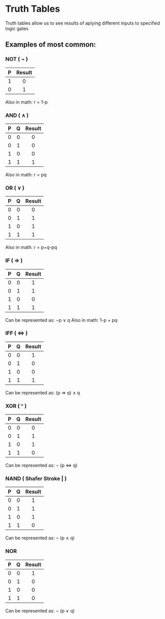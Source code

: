 # Truth Tables
Truth tables allow us to see results of aplying different inputs to specified logic gates

## Examples of most common:

### NOT ( $\lnot$ )
| P | Result |
| :-: | :-: |
|1|0|
|0|1| 
Also in math: r = 1-p

### AND ( $\land$ )
| P | Q | Result |
| :-: | :-: | :-: |
|0|0|0|
|0|1|0|
|1|0|0|
|1|1|1|
Also in math: r = pq

### OR ( $\lor$ )
| P | Q | Result |
| :-: | :-: | :-: |
|0|0|0|
|0|1|1|
|1|0|1|
|1|1|1|
Also in math: r = p+q-pq

### IF ( $\Rightarrow$ )
| P | Q | Result |
| :-: | :-: | :-: |
|0|0|1|
|0|1|1|
|1|0|0|
|1|1|1|
Can be represented as:  $\lnot$p $\lor$ q
Also in math: 1-p + pq

### IFF ( $\Leftrightarrow$ )
| P | Q | Result |
| :-: | :-: | :-: |
|0|0|1|
|0|1|0|
|1|0|0|
|1|1|1|
Can be represented as: (p $\Rightarrow$ q) $\land$ q

### XOR ( ^ )
| P | Q | Result |
| :-: | :-: | :-: |
|0|0|0|
|0|1|1|
|1|0|1|
|1|1|0|
Can be represented as: $\lnot$ (p $\Leftrightarrow$ q)

### NAND ( Shafer Stroke  | )
| P | Q | Result |
| :-: | :-: | :-: |
|0|0|1|
|0|1|1|
|1|0|1|
|1|1|0|
Can be represented as:  $\lnot$ (p $\land$ q)

### NOR
| P | Q | Result |
| :-: | :-: | :-: |
|0|0|1|
|0|1|0|
|1|0|0|
|1|1|0|
Can be represented as:  $\lnot$ (p $\lor$ q)
